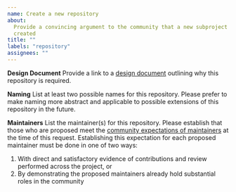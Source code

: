 ```yaml
---
name: Create a new repository
about:
  Provide a convincing argument to the community that a new subproject must be
  created
title: ""
labels: "repository"
assignees: ""
---
```


**Design Document** Provide a link to a [design
document][openbmc-design-document] outlining why this repository is required.

[openbmc-design-document]:
  https://github.com/openbmc/docs/blob/master/designs/design-template.md

**Naming** List at least two possible names for this repository. Please prefer
to make naming more abstract and applicable to possible extensions of this
repository in the future.

**Maintainers** List the maintainer(s) for this repository. Please establish
that those who are proposed meet the [community expectations of
maintainers][openbmc-community-expectations] at the time of this request.
Establishing this expectation for each proposed maintainer must be done in one
of two ways:

1. With direct and satisfactory evidence of contributions and review performed
   across the project, or
2. By demonstrating the proposed maintainers already hold substantial roles in
   the community

[openbmc-community-expectations]:
  https://github.com/openbmc/docs/blob/master/community-membership.md
